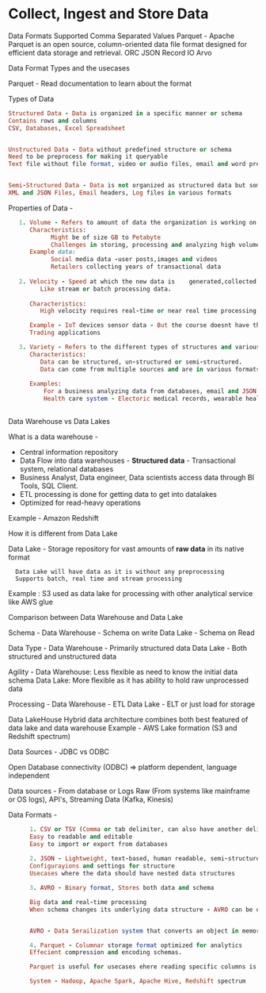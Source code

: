# Collect, Ingest and Store Data

Data Formats Supported
   Comma Separated Values
   Parquet - Apache Parquet is an open source, column-oriented data file format designed for efficient data storage and retrieval.
   ORC
   JSON
   Record IO
   Arvo 

Data Format Types and the usecases 

Parquet  - Read documentation to learn about the format


Types of Data

   ```rb
   Structured Data - Data is organized in a specific manner or schema 
   Contains rows and columns
   CSV, Databases, Excel Spreadsheet


   Unstructured Data - Data without predefined structure or schema
   Need to be preprocess for making it queryable
   Text file without file format, video or audio files, email and word processing documents, images


   Semi-Structured Data - Data is not organized as structured data but some level of structure in form of tags/hierarchies
   XML and JSON Files, Email headers, Log files in various formats

   ```

Properties of Data -

```rb
   1. Volume - Refers to amount of data the organization is working on for analysis 
      Characteristics: 
            Might be of size GB to Petabyte
            Challenges in storing, processing and analyzing high volumes of data
      Example data: 
            Social media data -user posts,images and videos
            Retailers collecting years of transactional data 
   
   2. Velocity - Speed at which the new data is    generated,collected and processed
         Like stream or batch processing data. 
      
      Characteristics: 
         High velocity requires real-time or near real time processing 

      Example - IoT devices sensor data - But the course doesnt have this topic on scope
      Trading applications

   3. Variety - Refers to the different types of structures and various soures of data
      Characteristics:
         Data can be structured, un-structured or semi-structured. 
         Data can come from multiple sources and are in various formats
      
      Examples:   
          For a business analyzing data from databases, email and JSON files
          Health care system - Electoric medical records, wearable health devices and patient feedback data.
      
```

Data Warehouse vs Data Lakes

 What is a data warehouse - 
   * Central information repository
   * Data Flow into data warehouses - __Structured data__ - Transactional system, relational databases 
   * Business Analyst, Data engineer, Data scientists access data through BI Tools, SQL Client.
   * ETL processing is done for getting data to get into datalakes 
   * Optimized for read-heavy operations

Example - Amazon Redshift


How it is different from Data Lake

Data Lake - Storage repository for vast amounts of __raw data__ in its native format

      Data Lake will have data as it is without any preprocessing
      Supports batch, real time and stream processing

Example : 
      S3 used as data lake for processing with other analytical service like AWS glue


Comparison between Data Warehouse and Data Lake

Schema - 
      Data Warehouse - Schema on write
      Data Lake - Schema on Read

Data Type - 
      Data Warehouse - Primarily structured data
      Data Lake - Both structured and unstructured data

Agility - 
      Data Warehouse: Less flexible as need to know the initial data schema
      Data Lake: More flexible as it has ability to hold raw unprocessed data

Processing - Data Warehouse - ETL
             Data Lake - ELT or just load for storage

Data LakeHouse
      Hybrid data architecture combines both best featured of data lake and data warehouse
Example - AWS Lake formation (S3 and Redshift spectrum)


Data Sources - JDBC vs ODBC

Open Database connectivity (ODBC) => platform dependent, language independent

Data sources - From database or Logs Raw (From systems like mainframe or OS logs), API's, Streaming Data (Kafka, Kinesis)


Data Formats - 
      
```rb
      1. CSV or TSV (Comma or tab delimiter, can also have another delimiter - like pipe)
      Easy to readable and editable
      Easy to import or export from databases
      
      2. JSON - Lightweight, text-based, human readable, semi-structured, data based on key-value pairs
      Configurayions and settings for structure
      Usecases where the data should have nested data structures 

      3. AVRO - Binary format, Stores both data and schema

      Big data and real-time processing 
      When schema changes its underlying data structure - AVRO can be of use


      AVRO - Data Serailization system that converts an object in memory to binary data

      4. Parquet - Columnar storage format optimized for analytics
      Effecient compression and encoding schemas.

      Parquet is useful for usecases ehere reading specific columns is neccessary 

      System - Hadoop, Apache Spark, Apache Hive, Redshift spectrum

```
   